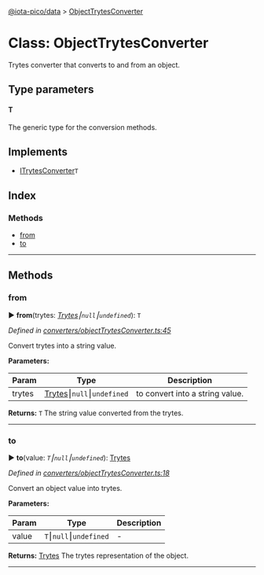 [@iota-pico/data](../README.md) > [ObjectTrytesConverter](../classes/objecttrytesconverter.md)



# Class: ObjectTrytesConverter


Trytes converter that converts to and from an object.

## Type parameters
#### T 

The generic type for the conversion methods.

## Implements

* [ITrytesConverter](../interfaces/itrytesconverter.md)`T`

## Index

### Methods

* [from](objecttrytesconverter.md#from)
* [to](objecttrytesconverter.md#to)



---
## Methods
<a id="from"></a>

###  from

► **from**(trytes: *[Trytes](trytes.md)⎮`null`⎮`undefined`*): `T`



*Defined in [converters/objectTrytesConverter.ts:45](https://github.com/iotaeco/iota-pico-data/blob/9a36b90/src/converters/objectTrytesConverter.ts#L45)*



Convert trytes into a string value.


**Parameters:**

| Param | Type | Description |
| ------ | ------ | ------ |
| trytes | [Trytes](trytes.md)⎮`null`⎮`undefined`   |  to convert into a string value. |





**Returns:** `T`
The string value converted from the trytes.






___

<a id="to"></a>

###  to

► **to**(value: *`T`⎮`null`⎮`undefined`*): [Trytes](trytes.md)



*Defined in [converters/objectTrytesConverter.ts:18](https://github.com/iotaeco/iota-pico-data/blob/9a36b90/src/converters/objectTrytesConverter.ts#L18)*



Convert an object value into trytes.


**Parameters:**

| Param | Type | Description |
| ------ | ------ | ------ |
| value | `T`⎮`null`⎮`undefined`   |  - |





**Returns:** [Trytes](trytes.md)
The trytes representation of the object.






___


